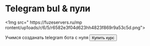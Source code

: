 <hLml Lang="ru">
<head>
<erta charset-"UTF 8">
<title>Курсы</title>
</head>
<body>
<div id="main">
<h1>Telegram bul & пули</h1>
<1mg src=" https://fuzeservers.ru/mp rontent/up1oads/r/6/5/r6582e3f04d623hh4823f869r9a53c5d.png">
<p> Учимся созданать telegram бота с нуля </n>
<button id-"buy"> Купить курс</button>
</budy>
</html>
